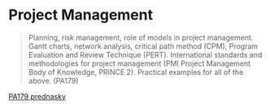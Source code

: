 # Project Management

> Planning, risk management, role of models in project management. Gantt charts, network analysis, critical path method (CPM), Program Evaluation and Review Technique (PERT). International standards and methodologies for project management (PMI Project Management Body of Knowledge, PRINCE 2). Practical examples for all of the above. (PA179)

[PA179 prednasky](https://is.muni.cz/auth/el/fi/jaro2022/PA179/um/)
